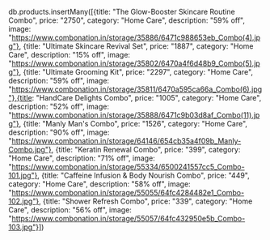 db.products.insertMany([{title: "The Glow-Booster Skincare Routine Combo", price: "2750", category: "Home Care", description: "59% off", image: "https://www.combonation.in/storage/35886/6471c988653eb_Combo(4).jpg"}, {title: "Ultimate Skincare Revival Set", price: "1887", category: "Home Care", description: "15% off", image: "https://www.combonation.in/storage/35802/6470a4f6d48b9_Combo(5).jpg"}, {title: "Ultimate Grooming Kit", price: "2297", category: "Home Care", description: "59% off", image: "https://www.combonation.in/storage/35811/6470a595ca66a_Combo(6).jpg"},{title: "HandCare Delights Combo", price: "1005", category: "Home Care", description: "52% off", image: "https://www.combonation.in/storage/35888/6471c9b03d8af_Combo(11).jpg"}, {title: "Manly Man's Combo", price: "1526", category: "Home Care", description: "90% off", image: "https://www.combonation.in/storage/64146/654cb35a4f09b_Manly-Combo.jpg"}, {title: "Keratin Renewal Combo", price: "399", category: "Home Care", description: "71% off", image: "https://www.combonation.in/storage/55334/6500241557cc5_Combo-101.jpg"}, {title: "Caffeine Infusion & Body Nourish Combo", price: "449", category: "Home Care", description: "58% off", image: "https://www.combonation.in/storage/55055/64fc4284482e1_Combo-102.jpg"}, {title: "Shower Refresh Combo", price: "339", category: "Home Care", description: "56% off", image: "https://www.combonation.in/storage/55057/64fc432950e5b_Combo-103.jpg"}])
